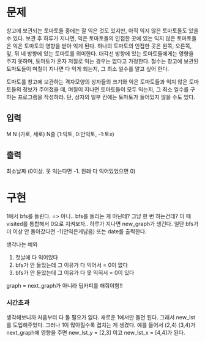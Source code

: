 # 문제
창고에 보관되는 토마토들 중에는 잘 익은 것도 있지만, 아직 익지 않은 토마토들도 있을 수 있다. 보관 후 하루가 지나면, 익은 토마토들의 인접한 곳에 있는 익지 않은 토마토들은 익은 토마토의 영향을 받아 익게 된다. 하나의 토마토의 인접한 곳은 왼쪽, 오른쪽, 앞, 뒤 네 방향에 있는 토마토를 의미한다. 대각선 방향에 있는 토마토들에게는 영향을 주지 못하며, 토마토가 혼자 저절로 익는 경우는 없다고 가정한다. 철수는 창고에 보관된 토마토들이 며칠이 지나면 다 익게 되는지, 그 최소 일수를 알고 싶어 한다.

토마토를 창고에 보관하는 격자모양의 상자들의 크기와 익은 토마토들과 익지 않은 토마토들의 정보가 주어졌을 때, 며칠이 지나면 토마토들이 모두 익는지, 그 최소 일수를 구하는 프로그램을 작성하라. 단, 상자의 일부 칸에는 토마토가 들어있지 않을 수도 있다.

## 입력
M N (가로, 세로)
N줄 (1:익토, 0:안익토, -1:토x)

## 출력
최소날짜 (0이상. 못 익는다면 -1. 원래 다 익어있었으면 0)

# 구현
1에서 bfs를 돌린다.
=> 아니.. bfs를 돌리는 게 아닌데? 그냥 한 번 하는건데?
이 때 visited를 통합해서 0으로 지켜보자..
하루가 지나면 new_graph가 생긴다.
일단 bfs가 더 이상 안 돌아갔다면 -1(안익은게남음) 또는 date를 출력한다.

생각나는 예외
1. 첫날에 다 익어있다
2. bfs가 안 돌았는데 그 이유가 다 익어서 = 0이 없다
3. bfs가 안 돌았는데 그 이유가 다 못 익혀서 = 0이 있다

graph = next_graph가 아니라 딥카피를 해줘야함!!

### 시간초과
생각해보니까 처음부터 다 돌 필요가 없다.
새로운 1에서만 돌면 된다.
그래서 new_lst를 도입해주었다.
그러나 1이 많아질수록 겹치는 게 생겼다.
예를 들어서 (2,4) (3,4)가 next_graph에 영향을 주면
new_lst_y = [2,3] 이고 new_lst_x = [4,4]가 된다.